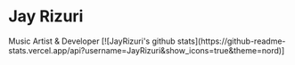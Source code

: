 <html>
  <h1>Jay Rizuri</h1>
  <body>Music Artist & Developer</body>
</html>
[![JayRizuri's github stats](https://github-readme-stats.vercel.app/api?username=JayRizuri&show_icons=true&theme=nord)]
